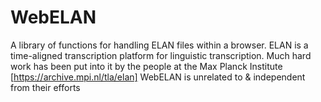 # WebELAN
A library of functions for handling ELAN files within a browser.
ELAN is a time-aligned transcription platform for linguistic transcription.
Much hard work has been put into it by the people at the Max Planck Institute
[https://archive.mpi.nl/tla/elan]
WebELAN is unrelated to & independent from their efforts
